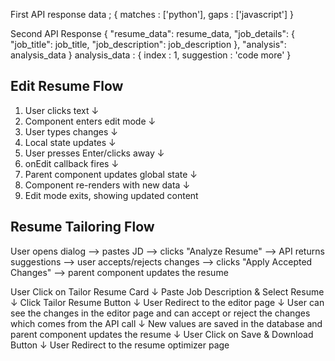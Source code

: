 First API response
data ; {
matches : ['python'], 
gaps : ['javascript']
}


Second API Response
{
            "resume_data": resume_data,
            "job_details": {
                "job_title": job_title,
                "job_description": job_description
            },
            "analysis": analysis_data
        }
analysis_data : {
index : 1, 
suggestion : 'code more'
}


## Edit Resume Flow

1. User clicks text
   ↓
2. Component enters edit mode
   ↓
3. User types changes
   ↓
4. Local state updates
   ↓
5. User presses Enter/clicks away
   ↓
6. onEdit callback fires
   ↓
7. Parent component updates global state
   ↓
8. Component re-renders with new data
   ↓
9. Edit mode exits, showing updated content

## Resume Tailoring Flow

User opens dialog ⟶ pastes JD ⟶ clicks "Analyze Resume"
            ⟶ API returns suggestions
            ⟶ user accepts/rejects changes
            ⟶ clicks "Apply Accepted Changes"
            ⟶ parent component updates the resume

User Click on Tailor Resume Card 
   ↓
Paste Job Description & Select Resume
   ↓
Click Tailor Resume Button 
   ↓
User Redirect to the editor page
   ↓
User can see the changes in the editor page and can accept or reject the changes which comes from the API call
   ↓
New values are saved in the database and parent component updates the resume
   ↓
User Click on Save & Download Button
   ↓
User Redirect to the resume optimizer page


